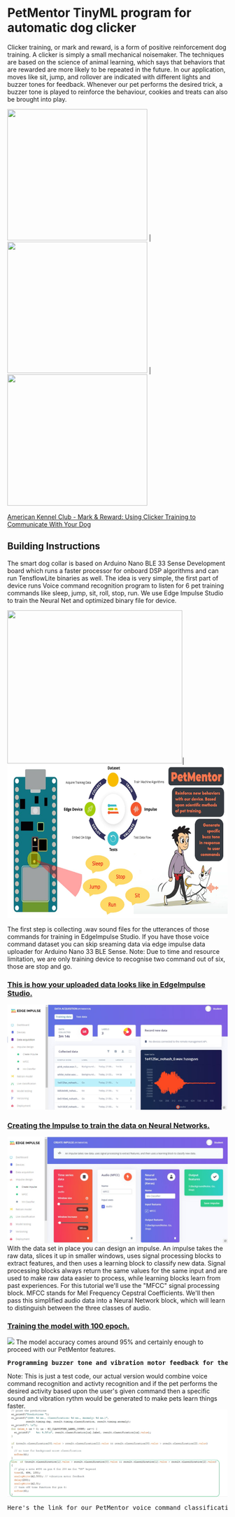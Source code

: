 <h1>PetMentor TinyML program for automatic dog clicker</h1>

Clicker training, or mark and reward, is a form of positive reinforcement dog training. A clicker is simply a small mechanical noisemaker. The techniques are based on the science of animal learning, which says that behaviors that are rewarded are more likely to be repeated in the future. In our application, moves like sit, jump, and rollover are indicated with different lights and buzzer tones for feedback. Whenever our pet performs the desired trick, a buzzer tone is played to reinforce the behaviour, cookies and treats can also be brought into play.

<img src="https://s3.amazonaws.com/cdn-origin-etr.akc.org/wp-content/uploads/2019/12/24120642/labrador-retriever-with-man-training-in-autumn-field.jpg" height="300" width="320"> | <img src="https://s3.amazonaws.com/cdn-origin-etr.akc.org/wp-content/uploads/2019/12/24112853/Husky-Getting-a-Treat.jpg" height="300" width="320"> | 
<img src="https://s3.amazonaws.com/cdn-origin-etr.akc.org/wp-content/uploads/2019/12/24120922/AdobeStock_181053145.jpg" height="300" width="320">

<a href="https://www.akc.org/expert-advice/training/clicker-training-your-dog-mark-and-reward/">American Kennel Club - Mark & Reward: Using Clicker Training to Communicate With Your Dog</a>

<h2> Building Instructions </h2>

The smart dog collar is based on Arduino Nano BLE 33 Sense Development board which runs a faster processor for onboard DSP algorithms and can run TensflowLite binaries as well. The idea is very simple, the first part of device runs Voice command recognition program to listen for 6 pet training commands like sleep, jump, sit, roll, stop, run. We use Edge Impulse Studio to train the Neural Net and optimized binary file for device. 

<img src="https://pbs.twimg.com/media/EIzb-VrWwAAGwmu.jpg" height="350" width="400">|<img src="https://github.com/LeeRenJie/BITNET-PetMentor/blob/master/backend/bitnet_assets/PetMentor-Voice.jpg" height="350" width="600">

The first step is collecting .wav sound files for the utterances of those commands for training in EdgeImpulse Studio. If you have those voice command dataset you can skip sreaming data via edge impulse data uploader for Arduino Nano 33 BLE Sense. Note: Due to time and resource limitation, we are only training device to recognise two command out of six, those are stop and go. 

<h3><u>This is how your uploaded data looks like in EdgeImpulse Studio.</u></h3>
<img src="https://github.com/LeeRenJie/BITNET-PetMentor/blob/master/backend/bitnet_assets/DataUploaderAndLabels.jpg">

<h3><u>Creating the Impulse to train the data on Neural Networks.</u></h3>
<img src="https://github.com/LeeRenJie/BITNET-PetMentor/blob/master/backend/bitnet_assets/ImpulseTraining.jpg">
With the data set in place you can design an impulse. An impulse takes the raw data, slices it up in smaller windows, uses signal processing blocks to extract features, and then uses a learning block to classify new data. Signal processing blocks always return the same values for the same input and are used to make raw data easier to process, while learning blocks learn from past experiences. For this tutorial we'll use the "MFCC" signal processing block. MFCC stands for Mel Frequency Cepstral Coefficients. We'll then pass this simplified audio data into a Neural Network block, which will learn to distinguish between the three classes of audio.

<h3><u>Training the model with 100 epoch.</u></h3>
<img src="https://github.com/LeeRenJie/BITNET-PetMentor/blob/master/backend/bitnet_assets/2021-02-20-22-30-04.gif">
The model accuracy comes around 95% and certainly enough to proceed with our PetMentor features.

<pre><b>Programming buzzer tone and vibration motor feedback for the spoken commands into the application.</b></pre>
Note: This is just a test code, our actual version would combine voice command recognition and activty recognition and if the pet performs the desired activity based upon the user's given command then a specific sound and vibration rythm would be generated to make pets learn things faster. 
<img src="https://github.com/LeeRenJie/BITNET-PetMentor/blob/master/backend/bitnet_assets/PetMentor-ArduinoDemo.jpg">

<pre>Here's the link for our PetMentor voice command classification on edge Impulse studio <a href="https://studio.edgeimpulse.com/public/17302/latest">Edge Impulse PetMentor voice command training</a></pre>

